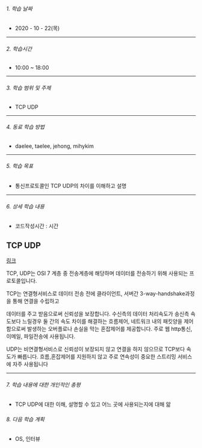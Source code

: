 

###### 1. 학습 날짜

- 2020 - 10 - 22(목)

---

###### 2. 학습시간

- 10:00 ~ 18:00

---

###### 3. 학습 범위 및 주제

- TCP UDP

---

###### 4. 동료 학습 방법 

- daelee, taelee, jehong, mihykim

---

###### 5. 학습 목표 

-  통신프로토콜인 TCP UDP의 차이를 이해하고 설명

---

###### 6. 상세 학습 내용

- 코드작성시간 :  시간

## TCP UDP

[링크](https://github.com/Kraken-Addicts/HTTP-The-Definitive-Guide/issues/12)

TCP, UDP는 OSI 7 계층 중 전송계층에 해당하며 데이터를 전송하기 위해 사용되는 프로토콜입니다.

TCP는 연결형서비스로 데이터 전송 전에 클라이언트, 서버간 3-way-handshake과정을 통해 연결을 수립하고

데이터를 주고 받음으로써 신뢰성을 보장합니다. 수신측의 데이터 처리속도가 송신측 속도보다 느릴경우 둘 간의 속도 차이를 해결하는 흐름제어, 네트워크 내의 패킷양을 제어함으로써 발생하는 오버플로나 손실을 막는 혼잡제어를 제공합니다. 주로 웹 http통신, 이메일, 파일전송에 사용됩니다.

UDP는 비연결형서비스로 신뢰성이 보장되지 않고 연결을 하지 않으므로 TCP보다 속도가 빠릅니다. 흐름,혼잡제어를 지원하지 않고
주로 연속성이 중요한 스트리밍 서비스에 자주 사용됩니다

---

###### 7. 학습 내용에 대한 개인적인 총평

- TCP UDP에 대한 이해, 설명할 수 있고 어느 곳에 사용되는지에 대해 앎

###### 8. 다음 학습 계획

- OS, 인터뷰